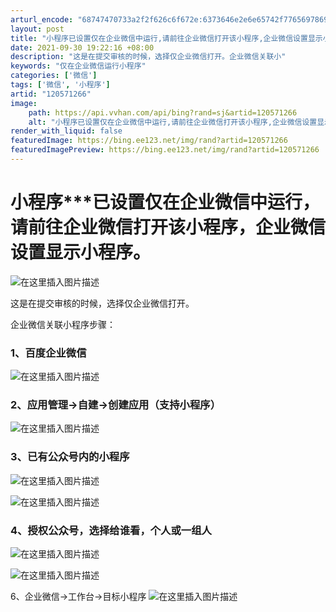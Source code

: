 ```yaml
---
arturl_encode: "68747470733a2f2f626c6f672e:6373646e2e6e65742f77656978696e5f33393932313937302f:61727469636c652f64657461696c732f313230353731323636"
layout: post
title: "小程序已设置仅在企业微信中运行,请前往企业微信打开该小程序,企业微信设置显示小程序"
date: 2021-09-30 19:22:16 +08:00
description: "这是在提交审核的时候，选择仅企业微信打开。企业微信关联小"
keywords: "仅在企业微信运行小程序"
categories: ['微信']
tags: ['微信', '小程序']
artid: "120571266"
image:
    path: https://api.vvhan.com/api/bing?rand=sj&artid=120571266
    alt: "小程序已设置仅在企业微信中运行,请前往企业微信打开该小程序,企业微信设置显示小程序"
render_with_liquid: false
featuredImage: https://bing.ee123.net/img/rand?artid=120571266
featuredImagePreview: https://bing.ee123.net/img/rand?artid=120571266
---
```


# 小程序\*\*\*已设置仅在企业微信中运行，请前往企业微信打开该小程序，企业微信设置显示小程序。

![在这里插入图片描述](https://i-blog.csdnimg.cn/blog_migrate/122f790a6d87fe574f62f47b073e8226.png)
  
这是在提交审核的时候，选择仅企业微信打开。

企业微信关联小程序步骤：

### 1、百度企业微信

![在这里插入图片描述](https://i-blog.csdnimg.cn/blog_migrate/b820349aa3524fae1e202abf676cf9fa.png)

### 2、应用管理→自建→创建应用（支持小程序）

![在这里插入图片描述](https://i-blog.csdnimg.cn/blog_migrate/dfc3399d4b61355c8027e31636c03e0c.png)

### 3、已有公众号内的小程序

![在这里插入图片描述](https://i-blog.csdnimg.cn/blog_migrate/c88ac3389707a72639c779bb003f7611.png)

![在这里插入图片描述](https://i-blog.csdnimg.cn/blog_migrate/45043b9c149341135604a835974a5c78.png)

### 4、授权公众号，选择给谁看，个人或一组人

![在这里插入图片描述](https://i-blog.csdnimg.cn/blog_migrate/a4b9d723a8544c4cff8199917b886ff6.png)
  
![在这里插入图片描述](https://i-blog.csdnimg.cn/blog_migrate/ecbb6f50c967bff3a025a68f1569bdcb.png)
  
6、企业微信→工作台→目标小程序
![在这里插入图片描述](https://i-blog.csdnimg.cn/blog_migrate/b4a5c99c24cddbd61ed959cb52856343.png)